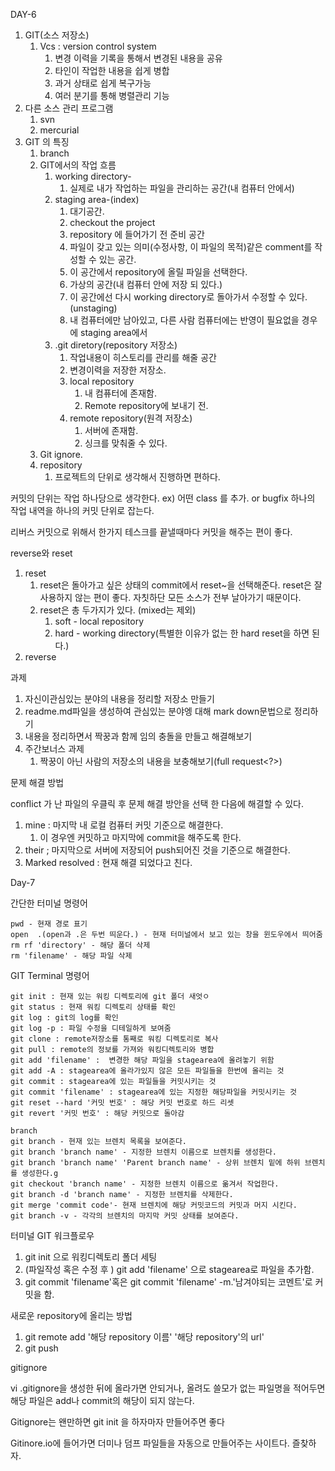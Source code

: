 DAY-6



1. GIT(소스 저장소)
   1. Vcs : version control system
      1. 변경 이력을 기록을 통해서 변경된 내용을 공유 
      2. 타인이 작업한 내용을 쉽게 병합
      3. 과거 상태로 쉽게 복구가능
      4. 여러 분기를 통해 병렬관리 기능
2. 다른 소스 관리 프로그램
   1. svn
   2. mercurial
3. GIT 의 특징
   1. branch
   2. GIT에서의 작업 흐름
      1. working directory- 
         1. 실제로 내가 작업하는 파일을 관리하는 공간(내 컴퓨터 안에서)
      2. staging area-(index)
         1. 대기공간.
         2. checkout the project
         3. repository 에 들어가기 전 준비 공간
         4. 파일이 갖고 있는 의미(수정사항, 이 파일의 목적)같은 comment를 작성할 수 있는 공간.
         5. 이 공간에서 repository에 올릴 파일을 선택한다.
         6. 가상의 공간(내 컴퓨터 안에 저장 되 있다.)
         7. 이 공간에선 다시 working directory로 돌아가서 수정할 수 있다.(unstaging)
         8. 내 컴퓨터에만 남아있고, 다른 사람 컴퓨터에는 반영이 필요없을 경우에 staging area에서 
      3. .git diretory(repository 저장소)
         1. 작업내용이 히스토리를 관리를 해줄 공간
         2. 변경이력을 저장한 저장소.
         3. local repository
            1. 내 컴퓨터에 존재함.
            2. Remote repository에 보내기 전.
         4. remote repository(원격 저장소)
            1. 서버에 존재함.
            2. 싱크를 맞춰줄 수 있다.
   3. Git ignore.
   4. repository
      1. 프로젝트의 단위로 생각해서 진행하면 편하다. 



커밋의 단위는 작업 하나당으로 생각한다. ex) 어떤 class 를 추가. or bugfix 하나의 작업 내역을 하나의 커밋 단위로 잡는다.   

리버스 커밋으로 위해서 한가지 테스크를 끝낼때마다 커밋을 해주는 편이 좋다.



 reverse와 reset

1. reset
   1. reset은 돌아가고 싶은 상태의 commit에서 reset~을 선택해준다. reset은 잘 사용하지 않는 편이 좋다. 자칫하단 모든 소스가 전부 날아가기 때문이다.
   2. reset은 총 두가지가 있다. (mixed는 제외)
      1. soft - local repository
      2. hard - working directory(특별한 이유가 없는 한 hard reset을 하면 된다.)
2. reverse

 과제

1. 자신이관심있는 분야의 내용을 정리할 저장소 만들기
2. readme.md파일을 생성하여 관심있는 분야엥 대해 mark down문법으로 정리하기
3. 내용을 정리하면서 짝꿍과 함께 임의 충돌을 만들고 해결해보기
4. 주간보너스 과제
   1. 짝꿍이 아닌 사람의 저장소의 내용을 보충해보기(full request<?>)



문제 해결 방법 

conflict 가 난 파일의 우클릭 후 문제 해결 방안을 선택 한 다음에 해결할 수 있다. 

1. mine : 마지막 내 로컬 컴퓨터 커밋 기준으로 해결한다. 
   1. 이 경우엔 커밋하고 마지막에 commit을 해주도록 한다.
2. their ; 마지막으로 서버에 저장되어 push되어진 것을 기준으로 해결한다. 
3. Marked resolved : 현재 해결 되었다고 친다.



Day-7

간단한 터미널 명령어 

    pwd - 현재 경로 표기
    open  .(open과 .은 두번 띄운다.) - 현재 터미널에서 보고 있는 창을 윈도우에서 띄어줌
    rm rf 'directory' - 해당 폴더 삭제
    rm 'filename' - 해당 파일 삭제



GIT Terminal 명령어

    git init : 현재 있는 워킹 디렉토리에 git 폴더 새엇ㅇ
    git status : 현재 워킹 디렉토리 상태를 확인
    git log : git의 log를 확인
    git log -p : 파일 수정을 디테일하게 보여줌 
    git clone : remote저장소를 통째로 워킹 디렉토리로 복사
    git pull : remote의 정보를 가져와 워킹디렉토리와 병합
    git add 'filename' :  변경한 해당 파일을 stagearea에 올려놓기 위함
    git add -A : stagearea에 올라가있지 않은 모든 파일들을 한번에 올리는 것
    git commit : stagearea에 있는 파일들을 커밋시키는 것
    git commit 'filename' : stagearea에 있는 지정한 해당파일을 커밋시키는 것
    git reset --hard '커밋 번호' : 해당 커밋 번호로 하드 리셋
    git revert '커밋 번호' : 해당 커밋으로 돌아감
    
    branch
    git branch - 현재 있는 브렌치 목록을 보여준다.
    git branch 'branch name' - 지정한 브렌치 이름으로 브렌치를 생성한다.
    git branch 'branch name' 'Parent branch name' - 상위 브렌치 밑에 하위 브렌치를 생성한다.g
    git checkout 'branch name' - 지정한 브렌치 이름으로 옮겨서 작업한다.
    git branch -d 'branch name' - 지정한 브렌치를 삭제한다.
    git merge 'commit code'- 현재 브렌치에 해당 커밋코드의 커밋과 머지 시킨다.
    git branch -v - 각각의 브렌치의 마지막 커밋 상태를 보여준다.
    
    



터미널  GIT 워크플로우 

1. git init 으로 워킹디렉토리 폴더 세팅
2. (파일작성 혹은 수정 후 )  git add 'filename' 으로    stagearea로 파일을 추가함.
3. git commit 'filename'혹은 git commit 'filename' -m.'남겨야되는 코멘트'로 커밋을 함.

새로운 repository에 올리는 방법 

1. git remote add '해당 repository 이름' '해당 repository'의 url'
2. git push



gitignore

vi .gitignore을 생성한 뒤에 올라가면 안되거나, 올려도 쓸모가 없는 파일명을 적어두면 해당 파일은 add나 commit의 해당이 되지 않는다.

Gitignore는 왠만하면 git init 을 하자마자 만들어주면 좋다

Gitinore.io에 들어가면 더미나 덤프 파일들을 자동으로 만들어주는 사이트다. 즐찾하자.



